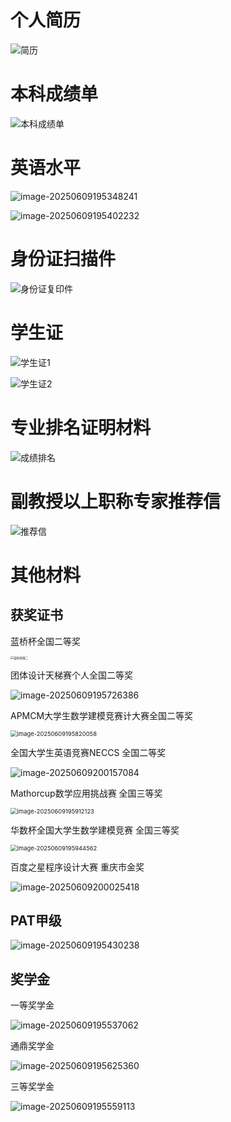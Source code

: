 # 个人简历

![简历](./assets/简历.png)

# 本科成绩单

![本科成绩单](./assets/本科成绩单-1749706809493-4.jpg)



# 英语水平



![image-20250609195348241](./assets/image-20250609195348241.png)





![image-20250609195402232](./assets/image-20250609195402232.png)

# 身份证扫描件

![身份证复印件](./assets/身份证复印件.jpg)



# 学生证

![学生证1](./assets/学生证1.jpg)

![学生证2](./assets/学生证2.jpg)

# 专业排名证明材料

![成绩排名](./assets/成绩排名-1749706889411-9.jpg)

# 副教授以上职称专家推荐信

![推荐信](./assets/推荐信.png)



# 其他材料

## 获奖证书

蓝桥杯全国二等奖

<img src="./assets/蓝桥杯国二.jpg" alt="蓝桥杯国二" style="zoom: 33%;" />



团体设计天梯赛个人全国二等奖

![image-20250609195726386](./assets/image-20250609195726386.png)

APMCM大学生数学建模竞赛计大赛全国二等奖

<img src="./assets/image-20250609195820058.png" alt="image-20250609195820058" style="zoom:67%;" />

全国大学生英语竞赛NECCS 全国二等奖

![image-20250609200157084](./assets/image-20250609200157084.png)



Mathorcup数学应用挑战赛 全国三等奖

<img src="./assets/image-20250609195912123.png" alt="image-20250609195912123" style="zoom:67%;" />



华数杯全国大学生数学建模竞赛 全国三等奖

<img src="./assets/image-20250609195944562.png" alt="image-20250609195944562" style="zoom:67%;" />





百度之星程序设计大赛 重庆市金奖

![image-20250609200025418](./assets/image-20250609200025418.png)





## PAT甲级

![image-20250609195430238](./assets/image-20250609195430238.png)



## 奖学金

一等奖学金

![image-20250609195537062](./assets/image-20250609195537062.png)

通鼎奖学金

![image-20250609195625360](./assets/image-20250609195625360.png)

三等奖学金

![image-20250609195559113](./assets/image-20250609195559113.png)